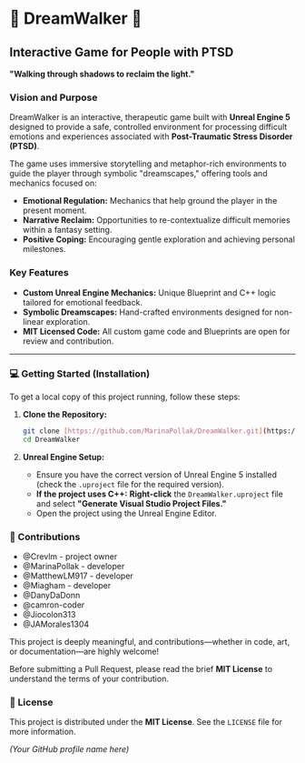 # 🌌 DreamWalker 🌙

## Interactive Game for People with PTSD

**"Walking through shadows to reclaim the light."**

### Vision and Purpose

DreamWalker is an interactive, therapeutic game built with **Unreal Engine 5** designed to provide a safe, controlled environment for processing difficult emotions and experiences associated with **Post-Traumatic Stress Disorder (PTSD)**.

The game uses immersive storytelling and metaphor-rich environments to guide the player through symbolic "dreamscapes," offering tools and mechanics focused on:

* **Emotional Regulation:** Mechanics that help ground the player in the present moment.
* **Narrative Reclaim:** Opportunities to re-contextualize difficult memories within a fantasy setting.
* **Positive Coping:** Encouraging gentle exploration and achieving personal milestones.

### Key Features

* **Custom Unreal Engine Mechanics:** Unique Blueprint and C++ logic tailored for emotional feedback.
* **Symbolic Dreamscapes:** Hand-crafted environments designed for non-linear exploration.
* **MIT Licensed Code:** All custom game code and Blueprints are open for review and contribution.

---

### 💻 Getting Started (Installation)

To get a local copy of this project running, follow these steps:

1.  **Clone the Repository:**
    ```bash
    git clone [https://github.com/MarinaPollak/DreamWalker.git](https://github.com/MarinaPollak/DreamWalker.git)
    cd DreamWalker
    ```

2.  **Unreal Engine Setup:**
    * Ensure you have the correct version of Unreal Engine 5 installed (check the `.uproject` file for the required version).
    * **If the project uses C++:** **Right-click** the `DreamWalker.uproject` file and select **"Generate Visual Studio Project Files."**
    * Open the project using the Unreal Engine Editor.

### 🤝 Contributions
  * @Crevlm - project owner
  * @MarinaPollak - developer
  * @MatthewLM917 - developer
  * @Miagham - developer
  * @DanyDaDonn
  * @camron-coder 
  * @Jiocolon313
  * @JAMorales1304
   

This project is deeply meaningful, and contributions—whether in code, art, or documentation—are highly welcome!

Before submitting a Pull Request, please read the brief **MIT License** to understand the terms of your contribution.

### 📝 License

This project is distributed under the **MIT License**. See the `LICENSE` file for more information.

*(Your GitHub profile name here)*
